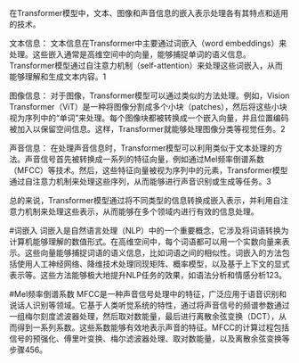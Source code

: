 在Transformer模型中，文本、图像和声音信息的嵌入表示处理各有其特点和适用的技术。

文本信息： 文本信息在Transformer中主要通过词嵌入（word embeddings）来处理。这些嵌入通常是高维空间中的向量，能够捕捉单词的语义信息。Transformer模型通过自注意力机制（self-attention）来处理这些词嵌入，从而能够理解和生成文本内容。1

图像信息： 对于图像，Transformer模型可以通过类似的方法处理。例如，Vision Transformer（ViT）是一种将图像分割成多个小块（patches），然后将这些小块视为序列中的“单词”来处理。每个图像块都被转换成一个嵌入向量，并且位置编码被加入以保留空间信息。这样，Transformer就能够处理图像分类等视觉任务。2

声音信息： 在处理声音信息时，Transformer模型可以利用类似于文本处理的方法。声音信号首先被转换成一系列的特征向量，例如通过Mel频率倒谱系数（MFCC）等技术。然后，这些特征向量被视为序列中的元素，Transformer模型通过自注意力机制来处理这些序列，从而能够进行声音识别或生成等任务。3

总的来说，Transformer模型通过将不同类型的信息转换成嵌入表示，并利用自注意力机制来处理这些表示，从而能够在多个领域内进行有效的信息处理。

#词嵌入
词嵌入是自然语言处理（NLP）中的一个重要概念，它涉及将词语转换为计算机能够理解的数值形式。在高维空间中，每个词语都可以用一个实数向量来表示。这些向量能够捕捉词语的语义信息，比如词语之间的相似性。词嵌入的方法包括使用人工神经网络、降维技术处理同现矩阵、概率模型，以及基于上下文的显式表示等。这些方法能够极大地提升NLP任务的效果，如语法分析和情感分析123。


#Mel频率倒谱系数
MFCC是一种声音信号处理中的特征，广泛应用于语音识别和说话人识别等领域。它基于人类听觉系统的特性，通过将声音信号的频谱参数通过一组梅尔刻度滤波器处理，然后取对数能量，最后进行离散余弦变换（DCT），从而得到一系列系数。这些系数能够有效地表示声音的特征。MFCC的计算过程包括信号的预强化、傅里叶变换、梅尔滤波器处理、取对数能量，以及离散余弦变换等步骤456。